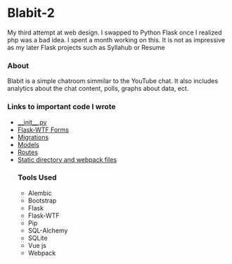 <h1>Blabit-2</h1>

<p>My third attempt at web design. I swapped to Python Flask once I realized php was a bad idea. I spent a month working on this. It is not as impressive as my later Flask projects such as Syllahub or Resume</p>

<h3>About</h3>

<p>Blabit is a simple chatroom simmilar to the YouTube chat. It also includes analytics about the chat content, polls, graphs about data, ect.</p>


<h3>Links to important code I wrote</h3>

<ul>
    <li><a href="/app/__init__.py">__init__.py</a></li>
    <li><a href="/app/forms.py">Flask-WTF Forms</a></li>
    <li><a href="/migrations/versions">Migrations</a></li>
    <li><a href="/app/models.py">Models</a></li>
    <li><a href="/app/routes.py">Routes</a></li>
    <li><a href="/app/static">Static directory and webpack files</a></li>


<h3>Tools Used</h3>

<ul>
    <li>Alembic</li>
    <li>Bootstrap</li>
    <li>Flask</li>
    <li>Flask-WTF</li>
    <li>Pip</li>
    <li>SQL-Alchemy</li>
    <li>SQLite</li>
    <li>Vue js</li>
    <li>Webpack</li>
</ul>